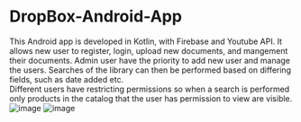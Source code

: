 # DropBox-Android-App
This Android app is developed in Kotlin, with Firebase and Youtube API.
It allows new user to register, login, upload new documents, and mangement their documents.
Admin user have the priority to add new user and manage the users.
Searches of the library can then be performed based on differing fields, such as date added etc.  
Different users have restricting permissions so when a search is performed only products in the catalog that the user has permission to view are visible.
![image](https://user-images.githubusercontent.com/94099798/228992617-14b2d92f-8205-4efe-b552-cf26f560c408.png)
![image](https://user-images.githubusercontent.com/94099798/228993139-a530b6ac-2962-406a-8500-6fa9839c1813.png)

